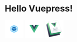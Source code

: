 # Hello Vuepress!

![Webpack](./image/webapck.png)
![Vue](./image/vue.png)
![Vuepress](./image/vuepress.png)
